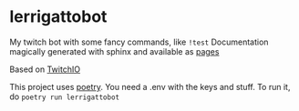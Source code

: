 # lerrigattobot

My twitch bot with some fancy commands, like `!test`
Documentation magically generated with sphinx and available as [pages](https://lerrigatto.github.io/lerrigattobot/)


Based on [TwitchIO](https://github.com/TwitchIO/TwitchIO)

This project uses [poetry](https://python-poetry.org/).
You need a .env with the keys and stuff.
To run it, do `poetry run lerrigattobot`
